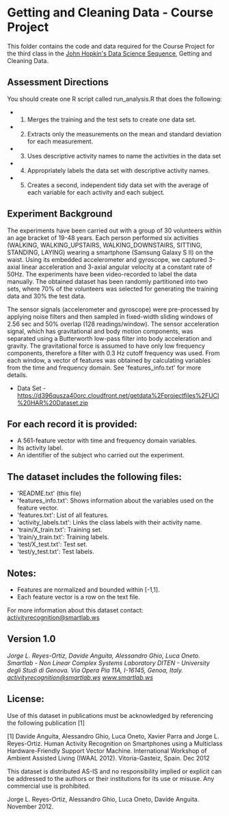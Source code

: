 # Getting and Cleaning Data - Course Project
This folder contains the code and data required for the Course Project for the third class in the <a href="https://www.coursera.org/specialization/jhudatascience/1">John Hopkin's Data Science Sequence</a>, Getting and Cleaning Data.

## Assessment Directions
You should create one R script called run_analysis.R that does the following:
+ 1. Merges the training and the test sets to create one data set.
+ 2. Extracts only the measurements on the mean and standard deviation for each measurement.
+ 3. Uses descriptive activity names to name the activities in the data set
+ 4. Appropriately labels the data set with descriptive activity names.
+ 5. Creates a second, independent tidy data set with the average of each variable for each activity and each subject.


## Experiment Background

The experiments have been carried out with a group of 30 volunteers within an age bracket of 19-48 years. Each person performed six activities (WALKING, WALKING_UPSTAIRS, WALKING_DOWNSTAIRS, SITTING, STANDING, LAYING) wearing a smartphone (Samsung Galaxy S II) on the waist. Using its embedded accelerometer and gyroscope, we captured 3-axial linear acceleration and 3-axial angular velocity at a constant rate of 50Hz. The experiments have been video-recorded to label the data manually. The obtained dataset has been randomly partitioned into two sets, where 70% of the volunteers was selected for generating the training data and 30% the test data.

The sensor signals (accelerometer and gyroscope) were pre-processed by applying noise filters and then sampled in fixed-width sliding windows of 2.56 sec and 50% overlap (128 readings/window). The sensor acceleration signal, which has gravitational and body motion components, was separated using a Butterworth low-pass filter into body acceleration and gravity. The gravitational force is assumed to have only low frequency components, therefore a filter with 0.3 Hz cutoff frequency was used. From each window, a vector of features was obtained by calculating variables from the time and frequency domain. See 'features_info.txt' for more details.

* Data Set - https://d396qusza40orc.cloudfront.net/getdata%2Fprojectfiles%2FUCI%20HAR%20Dataset.zip

## For each record it is provided:
- A 561-feature vector with time and frequency domain variables.
- Its activity label.
- An identifier of the subject who carried out the experiment.

## The dataset includes the following files:
- 'README.txt' (this file)
- 'features_info.txt': Shows information about the variables used on the feature vector.
- 'features.txt': List of all features.
- 'activity_labels.txt': Links the class labels with their activity name.
- 'train/X_train.txt': Training set.
- 'train/y_train.txt': Training labels.
- 'test/X_test.txt': Test set.
- 'test/y_test.txt': Test labels.

## Notes:
- Features are normalized and bounded within [-1,1].
- Each feature vector is a row on the text file.

For more information about this dataset contact: activityrecognition@smartlab.ws

## Version 1.0
<i>
Jorge L. Reyes-Ortiz, Davide Anguita, Alessandro Ghio, Luca Oneto. Smartlab - Non Linear Complex Systems Laboratory DITEN - University degli Studi di Genova. Via Opera Pia 11A, I-16145, Genoa, Italy. <u>activityrecognition@smartlab.ws</u> <u>www.smartlab.ws</u>
</i>

## License:
Use of this dataset in publications must be acknowledged by referencing the following publication [1]

[1] Davide Anguita, Alessandro Ghio, Luca Oneto, Xavier Parra and Jorge L. Reyes-Ortiz. Human Activity Recognition on Smartphones using a Multiclass Hardware-Friendly Support Vector Machine. International Workshop of Ambient Assisted Living (IWAAL 2012). Vitoria-Gasteiz, Spain. Dec 2012

This dataset is distributed AS-IS and no responsibility implied or explicit can be addressed to the authors or their institutions for its use or misuse. Any commercial use is prohibited.

Jorge L. Reyes-Ortiz, Alessandro Ghio, Luca Oneto, Davide Anguita. November 2012.